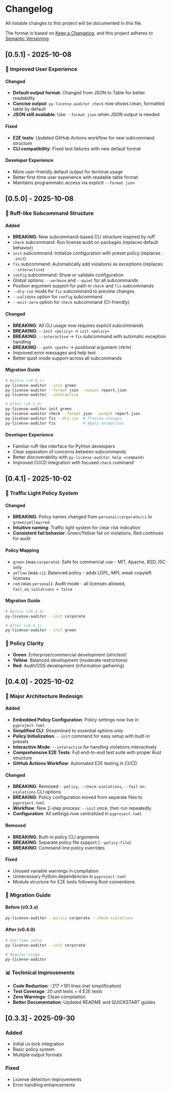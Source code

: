 # Changelog

All notable changes to this project will be documented in this file.

The format is based on [Keep a Changelog](https://keepachangelog.com/en/1.0.0/),
and this project adheres to [Semantic Versioning](https://semver.org/spec/v2.0.0.html).

## [0.5.1] - 2025-10-08

### 🎨 Improved User Experience

#### Changed
- **Default output format**: Changed from JSON to Table for better readability
- **Concise output**: `py-license-auditor check` now shows clean, formatted table by default
- **JSON still available**: Use `--format json` when JSON output is needed

#### Fixed
- **E2E tests**: Updated GitHub Actions workflow for new subcommand structure
- **CLI compatibility**: Fixed test failures with new default format

#### Developer Experience
- More user-friendly default output for terminal usage
- Better first-time user experience with readable table format
- Maintains programmatic access via explicit `--format json`

## [0.5.0] - 2025-10-08

### 🎯 Ruff-like Subcommand Structure

#### Added
- **BREAKING**: New subcommand-based CLI structure inspired by ruff
- `check` subcommand: Run license audit on packages (replaces default behavior)
- `init` subcommand: Initialize configuration with preset policy (replaces `--init`)
- `fix` subcommand: Automatically add violations as exceptions (replaces `--interactive`)
- `config` subcommand: Show or validate configuration
- Global options: `--verbose` and `--quiet` for all subcommands
- Position argument support for path in `check` and `fix` subcommands
- `--dry-run` mode for `fix` subcommand to preview changes
- `--validate` option for `config` subcommand
- `--exit-zero` option for `check` subcommand (CI-friendly)

#### Changed
- **BREAKING**: All CLI usage now requires explicit subcommands
- **BREAKING**: `--init <policy>` → `init <policy>`
- **BREAKING**: `--interactive` → `fix` subcommand with automatic exception handling
- **BREAKING**: `--path <path>` → positional argument `[PATH]`
- Improved error messages and help text
- Better quiet mode support across all subcommands

#### Migration Guide
```bash
# Before (v0.4.x)
py-license-auditor --init green
py-license-auditor --format json --output report.json
py-license-auditor --interactive

# After (v0.5.0)
py-license-auditor init green
py-license-auditor check --format json --output report.json
py-license-auditor fix --dry-run  # Preview changes
py-license-auditor fix            # Apply exceptions
```

#### Developer Experience
- Familiar ruff-like interface for Python developers
- Clear separation of concerns between subcommands
- Better discoverability with `py-license-auditor help <command>`
- Improved CI/CD integration with focused `check` command

## [0.4.1] - 2025-10-02

### 🚦 Traffic Light Policy System

#### Changed
- **BREAKING**: Policy names changed from `personal/corporate/ci` to `green/yellow/red`
- **Intuitive naming**: Traffic light system for clear risk indication
- **Consistent fail behavior**: Green/Yellow fail on violations, Red continues for audit

#### Policy Mapping
- `green` (was `corporate`): Safe for commercial use - MIT, Apache, BSD, ISC only
- `yellow` (was `ci`): Balanced policy - adds LGPL, MPL weak copyleft licenses  
- `red` (was `personal`): Audit mode - all licenses allowed, `fail_on_violations = false`

#### Migration Guide
```bash
# Before (v0.4.0)
py-license-auditor --init corporate

# After (v0.4.1)  
py-license-auditor --init green
```

### 🎯 Policy Clarity
- **Green**: Enterprise/commercial development (strictest)
- **Yellow**: Balanced development (moderate restrictions)
- **Red**: Audit/OSS development (information gathering)

## [0.4.0] - 2025-10-02

### 🎉 Major Architecture Redesign

#### Added
- **Embedded Policy Configuration**: Policy settings now live in `pyproject.toml`
- **Simplified CLI**: Streamlined to essential options only
- **Policy Initialization**: `--init` command for easy setup with built-in presets
- **Interactive Mode**: `--interactive` for handling violations interactively
- **Comprehensive E2E Tests**: Full end-to-end test suite with proper Rust structure
- **GitHub Actions Workflow**: Automated E2E testing in CI/CD

#### Changed
- **BREAKING**: Removed `--policy`, `--check-violations`, `--fail-on-violations` CLI options
- **BREAKING**: Policy configuration moved from separate files to `pyproject.toml`
- **Workflow**: New 2-step process: `--init` once, then run repeatedly
- **Configuration**: All settings now centralized in `pyproject.toml`

#### Removed
- **BREAKING**: Built-in policy CLI arguments
- **BREAKING**: Separate policy file support (`--policy-file`)
- **BREAKING**: Command-line policy overrides

#### Fixed
- Unused variable warnings in compilation
- Unnecessary Python dependencies in `pyproject.toml`
- Module structure for E2E tests following Rust conventions

### 🚀 Migration Guide

#### Before (v0.3.x)
```bash
py-license-auditor --policy corporate --check-violations
```

#### After (v0.4.0)
```bash
# One-time setup
py-license-auditor --init corporate

# Regular usage
py-license-auditor
```

### 📊 Technical Improvements
- **Code Reduction**: -217 +191 lines (net simplification)
- **Test Coverage**: 20 unit tests + 4 E2E tests
- **Zero Warnings**: Clean compilation
- **Better Documentation**: Updated README and QUICKSTART guides

## [0.3.3] - 2025-09-30

### Added
- Initial uv.lock integration
- Basic policy system
- Multiple output formats

### Fixed
- License detection improvements
- Error handling enhancements
